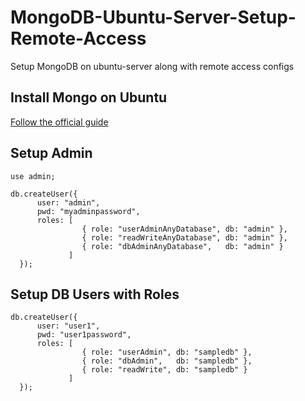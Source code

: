 # MongoDB-Ubuntu-Server-Setup-Remote-Access

 Setup MongoDB on ubuntu-server along with remote access configs

## Install Mongo on Ubuntu

[Follow the official guide](https://docs.mongodb.com/manual/tutorial/install-mongodb-on-ubuntu/)

## Setup Admin

```mongo
use admin;

db.createUser({
      user: "admin",
      pwd: "myadminpassword",
      roles: [
                { role: "userAdminAnyDatabase", db: "admin" },
                { role: "readWriteAnyDatabase", db: "admin" },
                { role: "dbAdminAnyDatabase",   db: "admin" }
             ]
  });
```

## Setup DB Users with Roles

```mongo
db.createUser({
      user: "user1",
      pwd: "user1password",
      roles: [
                { role: "userAdmin", db: "sampledb" },
                { role: "dbAdmin",   db: "sampledb" },
                { role: "readWrite", db: "sampledb" }
             ]
  });
```
